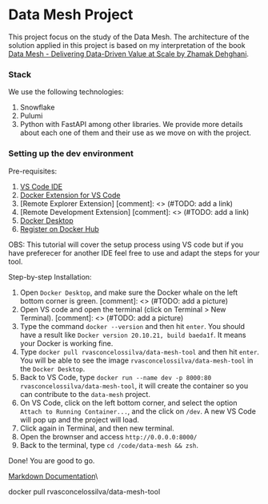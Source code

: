 # Data Mesh Project
This project focus on the study of the Data Mesh. The architecture of the solution applied in this project is based on my interpretation of the book [Data Mesh - Delivering Data-Driven Value at Scale by Zhamak Dehghani](https://www.booktopia.com.au/data-mesh-zhamak-dehghani/book/9781492092391.html?source=pla&gclid=Cj0KCQjw1N2TBhCOARIsAGVHQc7aSFNn--n-S1Z3I4MLhRe3rUcwiGUFwIkC84y-_rPZ2BNXF6B2-AEaAvcjEALw_wcB).

### Stack

We use the following technologies:

1. Snowflake
1. Pulumi
1. Python with FastAPI among other libraries. We provide more details about each one of them and their use as we move on with the project.

### Setting up the dev environment

Pre-requisites:

1. [VS Code IDE](https://code.visualstudio.com/download)
1. [Docker Extension for VS Code](https://code.visualstudio.com/docs/containers/overview)
1. [Remote Explorer Extension] [comment]: <> (#TODO: add a link)
1. [Remote Development Extension] [comment]: <> (#TODO: add a link)
1. [Docker Desktop](https://www.docker.com/products/docker-desktop/)
1. [Register on Docker Hub](https://hub.docker.com/)

OBS: This tutorial will cover the setup process using VS code but if you have preferecer for another IDE feel free to use and adapt the steps for your tool.

Step-by-step Installation:

1. Open `Docker Desktop`, and make sure the Docker whale on the left bottom corner is green. [comment]: <> (#TODO: add a picture)
1. Open VS code and open the terminal (click on Terminal > New Terminal). [comment]: <> (#TODO: add a picture)
1. Type the command `docker --version` and then hit `enter`. You should have a result like `Docker version 20.10.21, build baeda1f`. It means your Docker is working fine.
1. Type `docker pull rvasconcelossilva/data-mesh-tool` and then hit `enter`. You will be able to see the image `rvasconcelossilva/data-mesh-tool` in the `Docker Desktop`.
1. Back to VS Code, type `docker run --name dev -p 8000:80 rvasconcelossilva/data-mesh-tool`, it will create the container so you can contribute to the `data-mesh` project.
1. On VS Code, click on the left bottom corner, and select the option `Attach to Running Container...`, and the click on `/dev`. A new VS Code will pop up and the project will load.
1. Click again in Terminal, and then new terminal.
1. Open the brownser and access `http://0.0.0.0:8000/`
1. Back to the terminal, type `cd /code/data-mesh && zsh`.

Done! You are good to go.




[Markdown Documentation](https://www.markdownguide.org/getting-started/)\

docker pull rvasconcelossilva/data-mesh-tool
